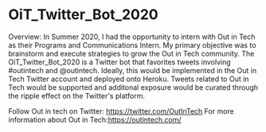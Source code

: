 # OiT_Twitter_Bot_2020

Overview: In Summer 2020, I had the opportunity to intern with Out in Tech as their Programs and Communications Intern. My primary objective was to brainstorm and execute strategies to grow the Out in Tech community. The OiT_Twitter_Bot_2020 is a Twitter bot that favorites tweets involving #outintech and @outintech. Ideally, this would be implemented in the Out in Tech Twitter account and deployed onto Heroku. Tweets related to Out in Tech would be supported and additonal exposure would be curated through the ripple effect on the Twitter's platform.

Follow Out in tech on Twitter: https://twitter.com/OutInTech
For more information about Out in Tech:https://outintech.com/
